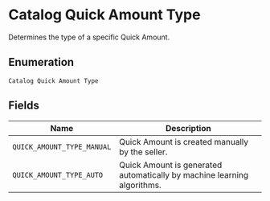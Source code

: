 
# Catalog Quick Amount Type

Determines the type of a specific Quick Amount.

## Enumeration

`Catalog Quick Amount Type`

## Fields

| Name | Description |
|  --- | --- |
| `QUICK_AMOUNT_TYPE_MANUAL` | Quick Amount is created manually by the seller. |
| `QUICK_AMOUNT_TYPE_AUTO` | Quick Amount is generated automatically by machine learning algorithms. |

